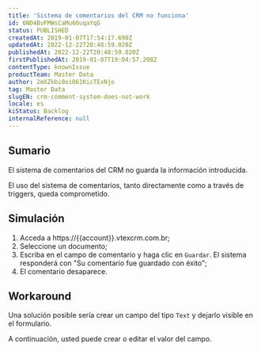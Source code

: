 ```yaml
---
title: 'Sistema de comentarios del CRM no funciona'
id: 6ND4BvFMWsCaMu6OuqaYqG
status: PUBLISHED
createdAt: 2019-01-07T17:54:17.690Z
updatedAt: 2022-12-22T20:48:59.020Z
publishedAt: 2022-12-22T20:48:59.020Z
firstPublishedAt: 2019-01-07T19:04:57.208Z
contentType: knownIssue
productTeam: Master Data
author: 2mXZkbi0oi061KicTExNjo
tag: Master Data
slugEN: crm-comment-system-does-not-work
locale: es
kiStatus: Backlog
internalReference: null
---
```


## Sumario

El sistema de comentarios del CRM no guarda la información introducida.

El uso del sistema de comentarios, tanto directamente como a través de triggers, queda comprometido.

## Simulación

1. Acceda a https://{{account}}.vtexcrm.com.br;
2. Seleccione un documento;
3. Escriba en el campo de comentario y haga clic en `Guardar`. El sistema responderá con "Su comentario fue guardado con éxito";
4. El comentario desaparece.

## Workaround

Una solución posible sería crear un campo del tipo `Text` y dejarlo visible en el formulario.

A continuación, usted puede crear o editar el valor del campo.

